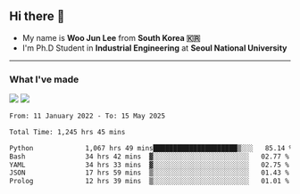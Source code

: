 ## Hi there 👋

- My name is **Woo Jun Lee** from **South Korea 🇰🇷**
- I'm Ph.D Student in **Industrial Engineering** at **Seoul National University**

---

### What I've made

<a href="https://share.streamlit.io/tomtom1103/kuiai_hackathon_2022/main/JL_app.py"><img src="https://img.shields.io/badge/Journey Lee-161B22?style=for-the-badge&logo=streamlit&logoColor=FF4B4B"/></a> <a href="https://jeon-100.github.io/Dangzang/"><img src="https://img.shields.io/badge/당신을 위한 장학금, 당장!-161B22?style=for-the-badge&logo=react&logoColor=#61DAFB"/></a>

<!--START_SECTION:waka-->

```txt
From: 11 January 2022 - To: 15 May 2025

Total Time: 1,245 hrs 45 mins

Python             1,067 hrs 49 mins█████████████████████▒░░░   85.14 %
Bash               34 hrs 42 mins  ▓░░░░░░░░░░░░░░░░░░░░░░░░   02.77 %
YAML               34 hrs 33 mins  ▓░░░░░░░░░░░░░░░░░░░░░░░░   02.75 %
JSON               17 hrs 59 mins  ▒░░░░░░░░░░░░░░░░░░░░░░░░   01.43 %
Prolog             12 hrs 39 mins  ▒░░░░░░░░░░░░░░░░░░░░░░░░   01.01 %
```

<!--END_SECTION:waka-->
